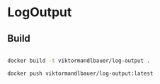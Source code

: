 # LogOutput

## Build

```bash

docker build -t viktormandlbauer/log-output .

docker push viktormandlbauer/log-output:latest

```
